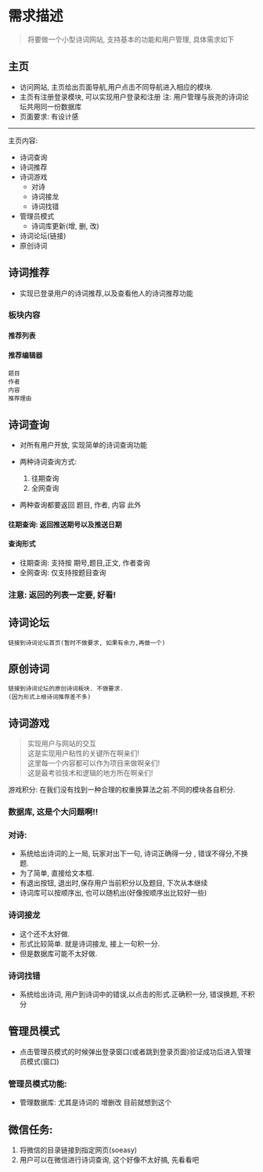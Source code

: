 # 需求描述

> 将要做一个小型诗词网站, 支持基本的功能和用户管理, 具体需求如下

## 主页
* 访问网站, 主页给出页面导航,用户点击不同导航进入相应的模块.
* 主页有注册登录模块, 可以实现用户登录和注册
	注: 用户管理与辰尧的诗词论坛共用同一份数据库
* 页面要求: 有设计感
---
主页内容:
* 诗词查询
* 诗词推荐
* 诗词游戏
	* 对诗
	* 诗词接龙
	* 诗词找错
* 管理员模式
	* 诗词库更新(增, 删, 改)
* 诗词论坛(链接)
* 原创诗词


## 诗词推荐
* 实现已登录用户的诗词推荐,以及查看他人的诗词推荐功能

### 板块内容
#### 推荐列表
#### 推荐编辑器
	题目
	作者
	内容
	推荐理由

## 诗词查询
* 对所有用户开放, 实现简单的诗词查询功能
* 两种诗词查询方式: 
	1. 往期查询
	2. 全网查询

* 两种查询都要返回 题目, 作者, 内容
此外

#### 往期查询: 返回推送期号以及推送日期
#### 查询形式
* 往期查询: 支持按 期号,题目,正文, 作者查询
* 全网查询: 仅支持按题目查询

### 注意: 返回的列表一定要, 好看!

## 诗词论坛
	链接到诗词论坛首页(暂时不做要求, 如果有余力,再做一个)
## 原创诗词
	链接到诗词论坛的原创诗词板块. 不做要求.
	(因为形式上根诗词推荐差不多)

## 诗词游戏
> 实现用户与网站的交互<br>这是实现用户粘性的关键所在啊亲们! <br>这里每一个内容都可以作为项目来做啊亲们!<br>
这是最考验技术和逻辑的地方所在啊亲们! 

游戏积分: 在我们没有找到一种合理的权重换算法之前.不同的模块各自积分.
### 数据库, 这是个大问题啊!!

### 对诗: 
* 系统给出诗词的上一局, 玩家对出下一句, 诗词正确得一分 , 错误不得分,不换题.
 * 为了简单, 直接给文本框.
 * 有退出按钮, 退出时,保存用户当前积分以及题目, 下次从本继续
 * 诗词库可以按顺序出, 也可以随机出(好像按顺序出比较好一些)

### 诗词接龙
* 这个还不太好做.
* 形式比较简单. 就是诗词接龙, 接上一句积一分.
* 但是数据库可能不太好做.

### 诗词找错
* 系统给出诗词, 用户到诗词中的错误,以点击的形式.正确积一分, 错误换题, 不积分

## 管理员模式
* 点击管理员模式的时候弹出登录窗口(或者跳到登录页面)验证成功后进入管理员模式(窗口)

### 管理员模式功能:
* 管理数据库: 尤其是诗词的 增删改
目前就想到这个


## 微信任务:
1. 将微信的目录链接到指定网页(soeasy)
2. 用户可以在微信进行诗词查询, 这个好像不太好搞, 先看看吧
